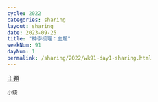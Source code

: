 ```yaml
---
cycle: 2022
categories: sharing
layout: sharing
date: 2023-09-25
title: "神學梳理：主題"
weekNum: 91
dayNum: 1
permalink: /sharing/2022/wk91-day1-sharing.html
---
```


[主題](https://eccseattle.github.io/media/sharing/2022/wk091/2023-09-25-bin.m4a)

`小錢`
